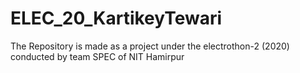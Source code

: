 # ELEC_20_KartikeyTewari
The Repository is made as a project under the electrothon-2 (2020) conducted by team SPEC of NIT Hamirpur
